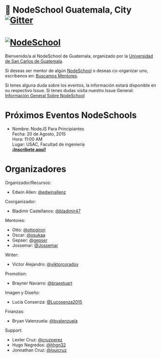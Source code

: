 :school: NodeSchool Guatemala, City            [![Gitter](https://badges.gitter.im/Join%20Chat.svg)](https://gitter.im/nodeschool/usac.gt?utm_source=badge&utm_medium=badge&utm_campaign=pr-badge#)
===============

[![NodeSchool](http://nodeschool.io/images/schoolhouse.svg)](http://nodeschool.io)
===============
Bienvenido/a al NodeSchool de Guatemala, organizado por la [Universidad de San Carlos de Guatemala](http://bogotajs.com).

Si deseas ser mentor de algún [NodeSchool](http://nodeschool.io/about.html) o deseas co-organizar uno, escríbenos en: [Buscamos Mentores](https://github.com/nodeschool/usac.gt/issues/6).

Si tenes alguna duda sobre los eventos, la información estará disponible en su respectivo Issue.
Si tenes dudas visita nuestro Issue General: [Información General Sobre NodeSchool](https://github.com/nodeschool/usac.gt/issues/7)

 Próximos Eventos NodeSchools
===============

- Nombre: NodeJS Para Principiantes <br />
  Fecha: 20 de Agosto, 2015 <br />
  Hora: 11:00 AM  <br />
  Lugar: USAC, Facultad de ingeniería <br />
  [**¡Inscríbete aquí!**](https://ti.to/guatemalajs/nodeschool-usac-gt-nodejs-para-principiantes)


Organizadores
===============
Organizador/Recursos:
- Edwin Allen: [@edwinallenz](https://github.com/edwinallenz)

Coorganizador:
- Bladimir Castellanos: [@bladimir47](https://github.com/bladimir47)

Mentores:
-	Otto: [@ottogiron](https://github.com/ottogiron)
-	Oscar: [@osukaa](https://github.com/osukaa)
-	Gepser: [@gepser](https://github.com/gepser)
-	Jossemar: [@Jossemar](https://github.com/Jossemar)

Writer:
-	Victor Alejandro: [@viktorcoradov](https://github.com/viktorcoradov)

Promotion:
-	Brayner Navarro: [@braestuart](https://github.com/braestuart)

Imagen y Diseño: 
-	Lucia Consenza: [@Lucosenza2015](https://github.com/Lucosenza2015)

Finanzas: 
-	Bryan Valenzuela: [@bvalenzuela](https://github.com/bvalenzuela)

Support: 
-	Lexter Cruz: [@cruzperez](https://github.com/cruzperez)
-	Hugo Negredos: [@hhgn32](https://github.com/hhgn32)
-	Jonnathan Cruz: [@louicruz](https://github.com/louicruz)

